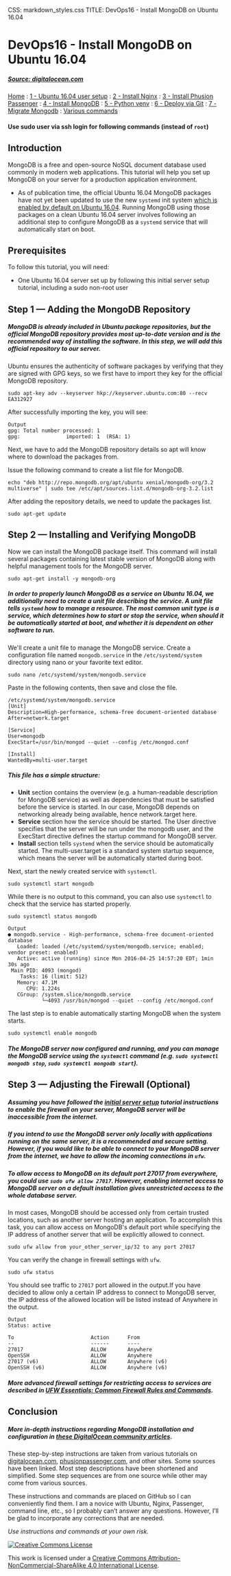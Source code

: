 CSS: markdown_styles.css
TITLE: DevOps16 - Install MongoDB on Ubuntu 16.04

# DevOps16 - Install MongoDB on Ubuntu 16.04

##### [Source: digitalocean.com](https://www.digitalocean.com/community/tutorials/how-to-install-mongodb-on-ubuntu-16-04)

[Home](../index.html)
: [1 - Ubuntu 16.04 user setup](devops16_1_ubuntu16_setup.html)
: [2 - Install Nginx](devops16_2_install_nginx.html)
: [3 - Install Phusion Passenger](devops16_3_install_phusionpassenger.html)
: [4 - Install MongoDB](devops16_4_install_mongodb.html)
: [5 - Python venv](devops16_5_python_venv.html)
: [6 - Deploy via Git](devops16_6_deploy_flask_app_w_git.html)
: [7 - Migrate Mongodb](devops16_7_migrate_mongodb.html)
: [Various commands](terminal_commands.html)


#### Use sudo user via ssh login for following commands (instead of `root`)


## Introduction

MongoDB is a free and open-source NoSQL document database used commonly in modern web applications. This tutorial will help you set up MongoDB on your server for a production application environment.

* As of publication time, the official Ubuntu 16.04 MongoDB packages have not yet been updated to use the new `systemd` init system [which is enabled by default on Ubuntu 16.04](https://www.digitalocean.com/community/tutorials/what-s-new-in-ubuntu-16-04#the-systemd-init-system). Running MongoDB using those packages on a clean Ubuntu 16.04 server involves following an additional step to configure MongoDB as a `systemd` service that will automatically start on boot.

## Prerequisites

To follow this tutorial, you will need:

* One Ubuntu 16.04 server set up by following this initial server setup tutorial, including a sudo non-root user


## Step 1 — Adding the MongoDB Repository

##### MongoDB is already included in Ubuntu package repositories, but the official MongoDB repository provides most up-to-date version and is the recommended way of installing the software. In this step, we will add this official repository to our server.

Ubuntu ensures the authenticity of software packages by verifying that they are signed with GPG keys, so we first have to import they key for the official MongoDB repository.

```
sudo apt-key adv --keyserver hkp://keyserver.ubuntu.com:80 --recv EA312927
```

After successfully importing the key, you will see:

```
Output
gpg: Total number processed: 1
gpg:               imported: 1  (RSA: 1)
```

Next, we have to add the MongoDB repository details so apt will know where to download the packages from.

Issue the following command to create a list file for MongoDB.

```
echo "deb http://repo.mongodb.org/apt/ubuntu xenial/mongodb-org/3.2 multiverse" | sudo tee /etc/apt/sources.list.d/mongodb-org-3.2.list
```

After adding the repository details, we need to update the packages list.

```
sudo apt-get update
```

## Step 2 — Installing and Verifying MongoDB

Now we can install the MongoDB package itself. This command will install several packages containing latest stable version of MongoDB along with helpful management tools for the MongoDB server.

```
sudo apt-get install -y mongodb-org
```

##### In order to properly launch MongoDB as a service on Ubuntu 16.04, we additionally need to create a unit file describing the service. A _unit file_ tells `systemd` how to manage a resource. The most common unit type is a service, which determines how to start or stop the service, when should it be automatically started at boot, and whether it is dependent on other software to run.

We'll create a unit file to manage the MongoDB service.
Create a configuration file named `mongodb.service` in the `/etc/systemd/system` directory using nano or your favorite text editor.

```
sudo nano /etc/systemd/system/mongodb.service
```

Paste in the following contents, then save and close the file.

```
/etc/systemd/system/mongodb.service
[Unit]
Description=High-performance, schema-free document-oriented database
After=network.target

[Service]
User=mongodb
ExecStart=/usr/bin/mongod --quiet --config /etc/mongod.conf

[Install]
WantedBy=multi-user.target
```

##### This file has a simple structure:

* __Unit__ section contains the overview (e.g. a human-readable description for MongoDB service) as well as dependencies that must be satisfied before the service is started. In our case, MongoDB depends on networking already being available, hence network.target here.
* __Service__ section how the service should be started. The User directive specifies that the server will be run under the mongodb user, and the ExecStart directive defines the startup command for MongoDB server.
* __Install__ section tells `systemd` when the service should be automatically started. The multi-user.target is a standard system startup sequence, which means the server will be automatically started during boot.

Next, start the newly created service with `systemctl`.

```
sudo systemctl start mongodb
```

While there is no output to this command, you can also use `systemctl` to check that the service has started properly.

```
sudo systemctl status mongodb
```

```
Output
● mongodb.service - High-performance, schema-free document-oriented database
   Loaded: loaded (/etc/systemd/system/mongodb.service; enabled; vendor preset: enabled)
   Active: active (running) since Mon 2016-04-25 14:57:20 EDT; 1min 30s ago
 Main PID: 4093 (mongod)
    Tasks: 16 (limit: 512)
   Memory: 47.1M
      CPU: 1.224s
   CGroup: /system.slice/mongodb.service
           └─4093 /usr/bin/mongod --quiet --config /etc/mongod.conf
```

The last step is to enable automatically starting MongoDB when the system starts.

```
sudo systemctl enable mongodb
```

##### The MongoDB server now configured and running, and you can manage the MongoDB service using the ```systemctl``` command (e.g. ```sudo systemctl mongodb stop```, ```sudo systemctl mongodb start```).


## Step 3 — Adjusting the Firewall (Optional)

##### Assuming you have followed the [initial server setup](https://www.digitalocean.com/community/tutorials/initial-server-setup-with-ubuntu-16-04) tutorial instructions to enable the firewall on your server, MongoDB server will be inaccessible from the internet.

##### If you intend to use the MongoDB server only locally with applications running on the same server, it is a recommended and secure setting. However, if you would like to be able to connect to your MongoDB server from the internet, we have to allow the incoming connections in `ufw`.

##### To allow access to MongoDB on its default port 27017 from everywhere, you could use ```sudo ufw allow 27017```. However, enabling internet access to MongoDB server on a default installation gives unrestricted access to the whole database server.

In most cases, MongoDB should be accessed only from certain trusted locations, such as another server hosting an application. To accomplish this task, you can allow access on MongoDB's default port while specifying the IP address of another server that will be explicitly allowed to connect.

```
sudo ufw allow from your_other_server_ip/32 to any port 27017
```

You can verify the change in firewall settings with `ufw`.

```
sudo ufw status
```

You should see traffic to `27017` port allowed in the output.If you have decided to allow only a certain IP address to connect to MongoDB server, the IP address of the allowed location will be listed instead of Anywhere in the output.

```
Output
Status: active

To                         Action      From
--                         ------      ----
27017                      ALLOW       Anywhere
OpenSSH                    ALLOW       Anywhere
27017 (v6)                 ALLOW       Anywhere (v6)
OpenSSH (v6)               ALLOW       Anywhere (v6)
```

##### More advanced firewall settings for restricting access to services are described in [UFW Essentials: Common Firewall Rules and Commands](https://www.digitalocean.com/community/tutorials/ufw-essentials-common-firewall-rules-and-commands).


## Conclusion

##### More in-depth instructions regarding MongoDB installation and configuration in [these DigitalOcean community articles](https://www.digitalocean.com/community/search?q=mongodb).






<div class='footnotes'>
<p>These step-by-step instructions are taken from various tutorials on <a href="https://digitalocean.com">digitalocean.com</a>, <a href="https://www.phusionpassenger.com">phusionpassenger.com</a>, and other sites. Some sources have been linked. Most step descriptions have been shortened and simplified. Some step sequences are from one source while other may come from various sources.</p>
<p>These instructions and commands are placed on GitHub so I can conveniently find them. I am a novice with Ubuntu, Nginx, Passenger, command line, etc., so I probably can&#8217;t answer any questions. However, I&#8217;ll be glad to incorporate any corrections that are needed.</p>
<p><em>Use instructions and commands at your own risk.</em></p>

<div class='creative-commons'>
  <a class="creative-commons-image" href="https://creativecommons.org/licenses/by-nc-sa/4.0/">
	<img rel="license" alt="Creative Commons License" src="creativecommons.png"></a>
    <p>
		This work is licensed under a <a rel="license" href="https://creativecommons.org/licenses/by-nc-sa/4.0/">Creative Commons Attribution-NonCommercial-ShareAlike 4.0 International License</a>.
		</p>
</div>
</div>
